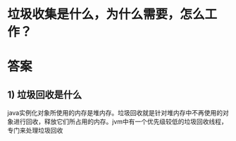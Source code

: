 # 垃圾收集是什么，为什么需要，怎么工作？

# 答案
## 1) 垃圾回收是什么
java实例化对象所使用的内存是堆内存。垃圾回收就是针对堆内存中不再使用的对象进行回收，释放它们所占用的内存。jvm中有一个优先级较低的垃圾回收线程，专门来处理垃圾回收

